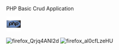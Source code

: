 PHP Basic Crud Application

<a href="https://www.php.net" target="_blank"> <img src="https://raw.githubusercontent.com/devicons/devicon/master/icons/php/php-original.svg" alt="php" width="40" height="40"/> </a>

![firefox_Qrjq4ANI2d](https://user-images.githubusercontent.com/76606140/122670436-aae55300-d1df-11eb-82ca-bd91b219aeb5.png)
![firefox_al0cfLzeHU](https://user-images.githubusercontent.com/76606140/122670437-acaf1680-d1df-11eb-9c2d-68610a3f008d.png)

